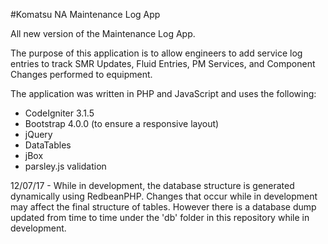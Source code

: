 #Komatsu NA Maintenance Log App

All new version of the Maintenance Log App.

The purpose of this application is to allow engineers to add service log entries to track SMR Updates, Fluid Entries, PM Services, and Component Changes performed to equipment.

The application was written in PHP and JavaScript and uses the following:

+ CodeIgniter 3.1.5
+ Bootstrap 4.0.0 (to ensure a responsive layout)
+ jQuery
+ DataTables
+ jBox
+ parsley.js validation

12/07/17 - While in development, the database structure is generated dynamically using RedbeanPHP. Changes that occur while in development may affect the final structure of tables. However there is a database dump updated from time to time under the 'db' folder in this repository while in development.
